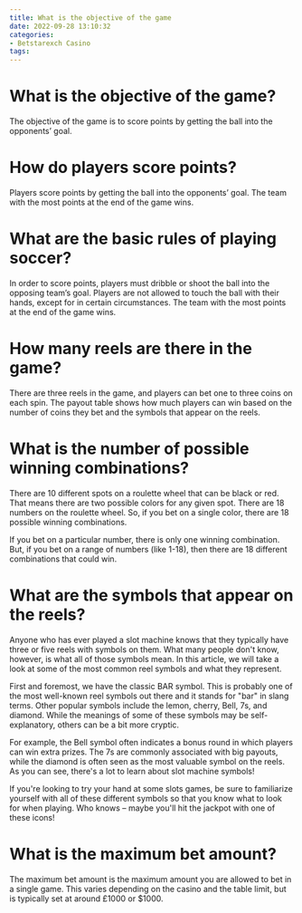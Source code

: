 ```yaml
---
title: What is the objective of the game
date: 2022-09-28 13:10:32
categories:
- Betstarexch Casino
tags:
---
```



#  What is the objective of the game?

The objective of the game is to score points by getting the ball into the opponents’ goal.

# How do players score points?

Players score points by getting the ball into the opponents’ goal. The team with the most points at the end of the game wins.

# What are the basic rules of playing soccer?

In order to score points, players must dribble or shoot the ball into the opposing team’s goal. Players are not allowed to touch the ball with their hands, except for in certain circumstances. The team with the most points at the end of the game wins.

#  How many reels are there in the game?

There are three reels in the game, and players can bet one to three coins on each spin. The payout table shows how much players can win based on the number of coins they bet and the symbols that appear on the reels.

#  What is the number of possible winning combinations?

There are 10 different spots on a roulette wheel that can be black or red. That means there are two possible colors for any given spot. There are 18 numbers on the roulette wheel. So, if you bet on a single color, there are 18 possible winning combinations.

If you bet on a particular number, there is only one winning combination. But, if you bet on a range of numbers (like 1-18), then there are 18 different combinations that could win.

#  What are the symbols that appear on the reels?

Anyone who has ever played a slot machine knows that they typically have three or five reels with symbols on them. What many people don't know, however, is what all of those symbols mean. In this article, we will take a look at some of the most common reel symbols and what they represent.

First and foremost, we have the classic BAR symbol. This is probably one of the most well-known reel symbols out there and it stands for "bar" in slang terms. Other popular symbols include the lemon, cherry, Bell, 7s, and diamond. While the meanings of some of these symbols may be self-explanatory, others can be a bit more cryptic.

For example, the Bell symbol often indicates a bonus round in which players can win extra prizes. The 7s are commonly associated with big payouts, while the diamond is often seen as the most valuable symbol on the reels. As you can see, there's a lot to learn about slot machine symbols!

If you're looking to try your hand at some slots games, be sure to familiarize yourself with all of these different symbols so that you know what to look for when playing. Who knows – maybe you'll hit the jackpot with one of these icons!

#  What is the maximum bet amount?

The maximum bet amount is the maximum amount you are allowed to bet in a single game. This varies depending on the casino and the table limit, but is typically set at around £1000 or $1000.